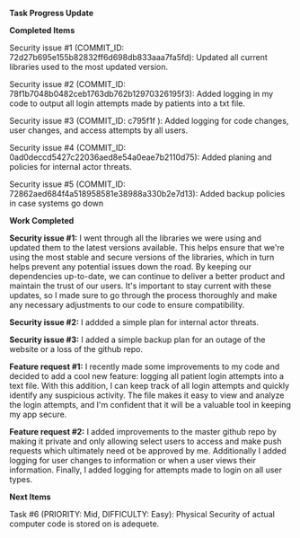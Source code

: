 **Task Progress Update**





**Completed Items**

Security issue #1 (COMMIT_ID: 72d27b695e155b82832ff6d698db833aaa7fa5fd): Updated all current libraries used to the most updated version.

Security issue #2 (COMMIT_ID: 78f1b7048b0482ceb1763db762b12970326195f3): Added logging in my code to output all login attempts made by patients into a txt file.

Security issue #3 (COMMIT_ID: c795f1f ): Added logging for code changes, user changes, and access attempts by all users.

Security issue #4 (COMMIT_ID: 0ad0deccd5427c22036aed8e54a0eae7b2110d75): Added planing and policies for internal actor threats.

Security issue #5 (COMMIT_ID: 72862aed684f4a518958581e38988a330b2e7d13): Added backup policies in case systems go down


**Work Completed**

**Security issue #1:** I went through all the libraries we were using and updated them to the latest versions available. This helps ensure that we're using the most stable and secure versions of the libraries, which in turn helps prevent any potential issues down the road. By keeping our dependencies up-to-date, we can continue to deliver a better product and maintain the trust of our users. It's important to stay current with these updates, so I made sure to go through the process thoroughly and make any necessary adjustments to our code to ensure compatibility.

**Security issue #2:** I addded a simple plan for internal actor threats.

**Security issue #3:** I added a simple backup plan for an outage of the website or a loss of the github repo.

**Feature request #1:** I recently made some improvements to my code and decided to add a cool new feature: logging all patient login attempts into a text file. With this addition, I can keep track of all login attempts and quickly identify any suspicious activity. The file makes it easy to view and analyze the login attempts, and I'm confident that it will be a valuable tool in keeping my app secure.

**Feature request #2:** I added improvements to the master github repo by making it private and only allowing select users to access and make push requests which ultimately need ot be approved by me. Additionally I added logging for user changes to information or when a user views their information. Finally, I added logging for attempts made to login on all user types.


**Next Items**


Task #6 (PRIORITY: Mid, DIFFICULTY: Easy): Physical Security of actual computer code is stored on is adequete.


